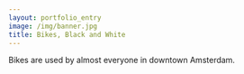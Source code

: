 ```yaml
---
layout: portfolio_entry
image: /img/banner.jpg
title: Bikes, Black and White
---
```

Bikes are used by almost everyone in downtown Amsterdam.
